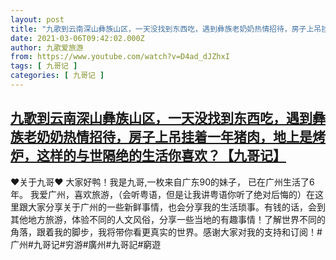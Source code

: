 ```yaml
---
layout: post
title: "九歌到云南深山彝族山区，一天没找到东西吃，遇到彝族老奶奶热情招待，房子上吊挂着一年猪肉，地上是烤炉，这样的与世隔绝的生活你喜欢？【九哥记】"
date: 2021-03-06T09:42:02.000Z
author: 九歌爱旅游
from: https://www.youtube.com/watch?v=D4ad_dJZhxI
tags: [ 九哥记 ]
categories: [ 九哥记 ]
---
```

<!--1615023722000-->
[九歌到云南深山彝族山区，一天没找到东西吃，遇到彝族老奶奶热情招待，房子上吊挂着一年猪肉，地上是烤炉，这样的与世隔绝的生活你喜欢？【九哥记】](https://www.youtube.com/watch?v=D4ad_dJZhxI)
------

<div>
♥关于九哥♥ 大家好鸭！我是九哥,一枚来自广东90的妹子， 已在广州生活了6年。 我爱广州，喜欢旅游，（会听粤语，但是让我讲粤语你听了绝对后悔的）在这里跟大家分享关于广州的一些新鲜事情，也会分享我的生活琐事。有钱的话，会到其他地方旅游，体验不同的人文风俗，分享一些当地的有趣事情！了解世界不同的角落，跟着我的脚步，我将带你看更真实的世界。感谢大家对我的支持和订阅！#广州#九哥记#穷游#廣州#九哥記#窮遊
</div>
